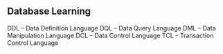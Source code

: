 <!-- # Database Learning -->

## Database Learning


DDL – Data Definition Language
DQL – Data Query Language
DML – Data Manipulation Language
DCL – Data Control Language
TCL – Transaction Control Language
